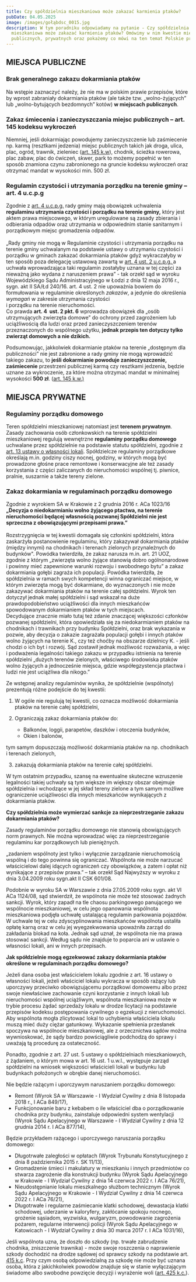 ```yaml
---
title: Czy spółdzielnia mieszkaniowa może zakazać karmienia ptaków?
pubDate: 04.05.2025
image: /images/gołąbdsc_0015.jpg
description: W tym poradniku odpowiadamy na pytanie - Czy spółdzielnia
  mieszkaniowa może zakazać karmienia ptaków? Omówimy w nim kwestie miejsc
  publicznych, prywatnych oraz pokażemy co mówi na ten temat Polskie prawo.
---
```

## MIEJSCA PUBLICZNE

### Brak generalnego zakazu dokarmiania ptaków

Na wstępie zaznaczyć należy, że nie ma w polskim prawie przepisów, które by
wprost zabraniały dokarmiania ptaków (ale także tzw. „wolno-żyjących” lub „wolno-bytujących bezdomnych” kotów) **w miejscach publicznych**.

### Zakaz śmiecenia i zanieczyszczania miejsc publicznych – art. 145 kodeksu wykroczeń

Niemniej, jeśli dokarmiając powodujemy zanieczyszczenie lub
zaśmiecenie np. karmą (resztkami jedzenia) miejsc publicznych takich jak
droga, ulica, plac, ogród, trawnik, zieleniec ([art. 145 k.w](#_Art._145_[Zanieczyszczanie)), chodnik, ścieżka rowerowa, plac zabaw, plac do ćwiczeń, skwer, park to możemy popełnić w ten sposób znamiona czynu zabronionego na gruncie kodeksu wykroczeń oraz otrzymać mandat w wysokości min. 500 zł.

### Regulamin czystości i utrzymania porządku na terenie gminy – art. 4 u.c.p.g

Zgodnie z [art. 4 u.c.p.g.](#_Art.__4) rady gminy mają obowiązek uchwalenia **regulaminu utrzymania czystości i porządku**
**na terenie gminy,** który jest aktem prawa miejscowego, w którym uregulowane są zasady zbierania i odbierania odpadów oraz utrzymania w odpowiednim stanie sanitarnym i porządkowym miejsc gromadzenia odpadów. \
\
„Rady gminy nie mogą w Regulaminie czystości i utrzymania porządku na terenie gminy uchwalanym na podstawie ustawy o utrzymaniu czystości i porządku w gminach zakazać dokarmiania ptaków gdyż wykraczałyby w ten sposób poza delegację ustawową zawartą w [art. 4 ust. 2 u.c.p.g. ](#_Art.__4)a uchwała wprowadzająca taki regulamin zostałyby uznana w tej części za nieważną jako wydana z naruszeniem prawa” - tak orzekł sąd w wyroku
Wojewódzkiego Sądu Administracyjnego w Łodzi z dnia 12 maja 2016 r., sygn. akt II SA/Łd 240/16. art. 4 ust. 2 nie upoważnia bowiem do formułowania w regulaminie określonych *zakazów*, a jedynie do określenia *wymagań* w zakresie utrzymania czystości\
 i porządku na terenie nieruchomości. \
Co prawda **art. 4  ust. 2 pkt. 6** wprowadza obowiązek  dla „osób utrzymujących zwierzęta domowe” do ochrony przed zagrożeniem lub uciążliwością dla ludzi oraz przed zanieczyszczeniem terenów przeznaczonych do wspólnego użytku, **jednak przepis ten dotyczy tylko zwierząt domowych a nie dzikich.** 

Podsumowując, jakkolwiek dokarmianie ptaków na terenie „dostępnym dla publiczności” nie jest zabronione a rady gminy nie mogą wprowadzić takiego zakazu, to **jeśli dokarmianie powoduje zanieczyszczenie, zaśmiecenie**
przestrzeni publicznej karmą czy resztkami jedzenia, będzie uznane za wykroczenie, za które można otrzymać mandat w minimalnej wysokości **500 zł**. ([art. 145 k.w.)](#_Art._145_[Zanieczyszczanie)[](#_Art._145_[Zanieczyszczanie)[](#_Art._145_[Zanieczyszczanie)[](#_Art._145_[Zanieczyszczanie)

## MIEJSCA PRYWATNE

### Regulaminy porządku domowego

Teren spółdzielni mieszkaniowej natomiast jest **terenem prywatnym**. \
Zasady zachowania osób członkowskich na terenie spółdzielni mieszkaniowej regulują wewnętrzne **regulaminy porządku domowego** uchwalane
przez spółdzielnie na podstawie statutu spółdzielni, zgodnie z [art. 13 ustawy o własności lokali](#_Art._13_[Utrzymanie).
Spółdzielcze regulaminy porządkowe określają m.in. godziny ciszy nocnej, godziny, w których mogą być prowadzone głośne prace remontowe i konserwacyjne ale też zasady korzystania z części zaliczanych do nieruchomości wspólnej tj. piwnice, pralnie, suszarnie a także tereny zielone. 

### Zakaz dokarmiania w regulaminach porządku domowego

Zgodnie z wyrokiem SA w Krakowie z 2 grudnia 2016 r. ACa 1023/16 **„Decyzja o niedokarmianiu wolno żyjącego ptactwa, na terenie nieruchomości będącej własnością pozwanej Spółdzielni nie jest sprzeczna z obowiązującymi przepisami prawa.”** \
\
Rozstrzygnięcia w tej kwestii domagała się członkini spółdzielni, która zaskarżyła postanowienie regulaminu, który zakazywał dokarmiania ptaków (między innymi) na chodnikach i terenach zielonych przynależnych do budynków". Powódka twierdziła, że zakaz narusza m.in. art. 21 UOZ, zgodnie z którym „zwierzęta wolno żyjące stanowią dobro
ogólnonarodowe i powinny mieć zapewnione warunki rozwoju i swobodnego bytu” a
zakaz dokarmiania gołębi zagraża ich populacji. Powódka twierdziła, że spółdzielnia w ramach swych kompetencji winna ograniczać miejsce, w którym zwierzęta mogą być dokarmiane, do wyznaczonych i nie może zakazywać dokarmiania ptaków na terenie całej spółdzielni. Wyrok ten dotyczył jednak małej spółdzielni i sąd wskazał na duże prawdopodobieństwo uciążliwości dla innych mieszkańców spowodowanym dokarmianiem ptaków w tych miejscach. \
Decydujące znacznie miało tutaj też zdanie znaczącej większości członków pozwanej spółdzielni, która opowiedziała się za niedokarmianiem ptaków na chodnikach i trawnikach przy budynku Spółdzielni, oraz brak wykazania w pozwie, aby decyzja o zakazie zagrażała populacji gołębi i innych ptaków wolno żyjących na terenie K., czy też choćby na obszarze dzielnicy K. - jeśli chodzi o ich byt i rozwój. Sąd zostawił jednak możliwość rozważania, a więc i podważenia legalności takiego zakazu w przypadku istnienia na terenie spółdzielni „dużych terenów zielonych, właściwego środowiska ptaków wolno żyjących a jednocześnie miejsca, gdzie współegzystencja ptactwa i ludzi nie jest uciążliwa dla nikogo.” 

Ze wstępnej analizy regulaminów wynika, że spółdzielnie (wspólnoty) prezentują różne podejście do tej kwestii: 

1. W ogóle nie regulują tej kwestii, co oznacza możliwość dokarmiania ptaków na terenie całej spółdzielni,
2. Ograniczają zakaz dokarmiania ptaków do:

   * Balkonów, loggii, parapetów, daszków i otoczenia budynków, 
   * Okien i balonów,	

tym samym dopuszczają możliwość dokarmiania ptaków na np. chodnikach i terenach zielonych,

3. zakazują dokarmiania ptaków na terenie całej spółdzielni.

W tym ostatnim przypadku, szansę na ewentualne skuteczne wzruszenie legalności takiej uchwały są tym większe im większy obszar obejmuje spółdzielnia i wchodzące w jej skład tereny zielone a tym samym możliwe ograniczenie uciążliwości dla innych mieszkańców wynikających z dokarmiania ptaków.  

**Czy spółdzielnia może wymierzać sankcje za nieprzestrzeganie zakazu dokarmiania ptaków?** 

Zasady regulaminów porządku domowego nie stanowią obowiązujących norm prawnych. Nie można wprowadzać więc za nieprzestrzeganie regulaminu kar porządkowych lub pieniężnych.

„zadaniem wspólnoty jest tylko i wyłącznie zarządzanie nieruchomością wspólną i do tego powinna się ograniczać. Wspólnota nie może narzucać właścicielowi dalej idących ograniczeń czy obowiązków, a zatem i opłat niż wynikające z przepisów prawa.” – tak orzekł Sąd Najwyższy w wyroku z dnia 3.04.2009 roku sygn.akt II CSK 601/08. 

Podobnie w wyroku SA w Warszawie z dnia 27.05.2009 roku sygn. akt VI ACa 1124/08, sąd stwierdził, że wspólnota nie może też stosować żadnych sankcji. Wyrok, który zapadł na tle chaosu parkingowego panującego we wspólnocie mieszkaniowej, w celu jego opanowania wspólnota mieszkaniowa podjęła uchwałę ustalającą regulamin parkowania pojazdów. W uchwale tej w celu zdyscyplinowania mieszkańców wspólnota ustaliła opłatę karną oraz w celu jej wyegzekwowania upoważniła zarząd do zakładania blokad na koła. Jednak sąd uznał, że wspólnota nie ma prawa stosować sankcji. Według sądu nie znajduje to poparcia ani w ustawie o własności lokali, ani w innych przepisach.

**Jak spółdzielnie mogą egzekwować zakazy dokarmiania ptaków określone w regulaminach porządku domowego?**

Jeżeli dana osoba jest właścicielem lokalu zgodnie z art. 16 ustawy o własności lokali, jeżeli właściciel lokalu wykracza w sposób rażący lub uporczywy przeciwko obowiązującemu porządkowi domowemu albo przez swoje niewłaściwe zachowanie czyni korzystanie z innych lokali lub nieruchomości wspólnej uciążliwym, wspólnota mieszkaniowa może w trybie procesu żądać sprzedaży lokalu w drodze licytacji na podstawie przepisów kodeksu postępowania cywilnego o egzekucji z nieruchomości. Aby wspólnota mogła zlicytować lokal to uchybienia właściciela lokalu muszą mieć duży ciężar gatunkowy. Wykazanie spełnienia przesłanek spoczywa na wspólnocie mieszkaniowej, ale z orzecznictwa sądów można
wywnioskować, że sądy bardzo powściągliwie podchodzą do sprawy i uważają tą
procedurę za ostateczność.

Ponadto, zgodnie z art. 27 ust. 5 ustawy o spółdzielniach
mieszkaniowych, z żądaniem, o którym mowa w art. 16 ust. 1 u.w.l., występuje
zarząd spółdzielni na wniosek większości właścicieli lokali w budynku
lub budynkach położonych w obrębie danej nieruchomości.

Nie będzie rażącym i uporczywym naruszaniem porządku
domowego:

* Remont (Wyrok SA w Warszawie - I Wydział Cywilny z dnia 8 listopada 2018 r., I ACa 849/17),
* Funkcjonowanie baru z kebabem o ile właściciel dba o porządkowanie chodnika przy budynku, zainstaluje odpowiedni system wentylacji (Wyrok Sądu Apelacyjnego w Warszawie - I Wydział Cywilny z dnia 12 grudnia 2014 r. I ACa 877/14),

Będzie przykładem rażącego i uporczywego naruszania porządku
domowego:

* Długotrwałe zaległości w opłatach (Wyrok Trybunału Konstytucyjnego z dnia 8 października 2015 r. SK 11/13),
* Gromadzenie śmieci i makulatury w mieszkaniu i innych przedmiotów co stwarza zagrożenie dla konstrukcji budynku (Wyrok Sądu Apelacyjnego w Krakowie - I Wydział Cywilny z dnia 14 czerwca 2022 r. I ACa 76/21),
* Nieudostępnianie lokalu mieszkalnego służbom technicznym (Wyrok Sądu Apelacyjnego w Krakowie - I Wydział Cywilny z dnia 14 czerwca 2022 r. I ACa 76/21),
* Długotrwałe i regularne zaśmiecanie klatki schodowej, dewastacja klatki schodowej, uderzanie w kaloryfery, zakłócanie spokoju nocnego, grożenie sąsiadom, wyzwiska, wulgaryzm, powodowanie zagrożenia pożarem, regularne interwencji policji (Wyrok Sądu Apelacyjnego w Katowicach - I Wydział Cywilny z dnia 30 marca 2017 r. I ACa 1031/16),

Jeśli wspólnota uzna, że doszło do szkody (np. trwałe
zabrudzenie chodnika, zniszczenie trawnika) - może swoje roszczenia o
naprawienie szkody dochodzić na drodze sądowej od sprawcy szkody na
podstawie art. [415 k.c](#_Art._415_[Odpowiedzialność). Przy czym osobą odpowiedzialną za szkodę nie może być uznana osoba, która z jakichkolwiek powodów znajduje się w stanie wyłączającym świadome albo swobodne powzięcie
decyzji i wyrażenie woli ([art. 425 k.c.](#_Art._425_[Niepoczytalność])).
